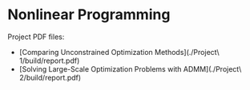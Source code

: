 # Nonlinear Programming
Project PDF files:

* [Comparing Unconstrained Optimization Methods](./Project\ 1/build/report.pdf)
* [Solving Large-Scale Optimization Problems with ADMM](./Project\ 2/build/report.pdf)
